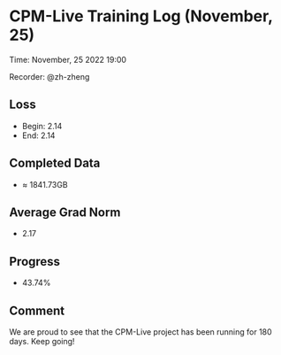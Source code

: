 
# CPM-Live Training Log (November, 25)

Time: November, 25 2022 19:00

Recorder: @zh-zheng

## Loss
- Begin: 2.14
- End: 2.14
	
## Completed Data
- $\approx$ 1841.73GB

## Average Grad Norm
- 2.17

## Progress
- 43.74%

## Comment

We are proud to see that the CPM-Live project has been running for 180 days. Keep going!

